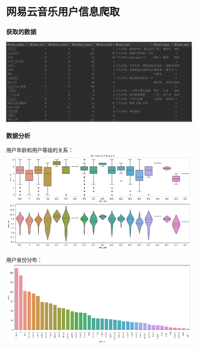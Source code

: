 # 网易云音乐用户信息爬取

### 获取的数据
![show](./pic_show/user_info.png)

### 数据分析

用户年龄和用户等级的关系：
![show](./pic_show/user_age_lev.png)

用户省份分布：
![show](./pic_show/user_province.png)


